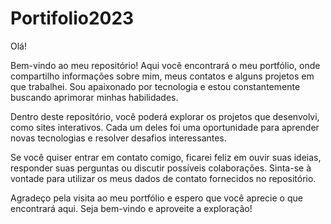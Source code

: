 # Portifolio2023

<p>

  Olá!

Bem-vindo ao meu repositório! Aqui você encontrará o meu portfólio, onde compartilho informações sobre mim, meus contatos e alguns projetos em que trabalhei. Sou apaixonado por tecnologia e estou constantemente buscando aprimorar minhas habilidades.

Dentro deste repositório, você poderá explorar os projetos que desenvolvi, como sites interativos. Cada um deles foi uma oportunidade para aprender novas tecnologias e resolver desafios interessantes.

Se você quiser entrar em contato comigo, ficarei feliz em ouvir suas ideias, responder suas perguntas ou discutir possíveis colaborações. Sinta-se à vontade para utilizar os meus dados de contato fornecidos no repositório.

Agradeço pela visita ao meu portfólio e espero que você aprecie o que encontrará aqui. Seja bem-vindo e aproveite a exploração!

</p>

